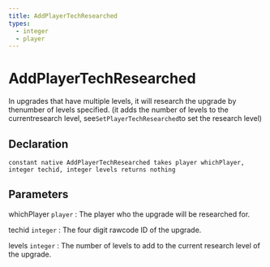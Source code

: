 ```yaml
---
title: AddPlayerTechResearched
types:
  - integer
  - player
---
```


# AddPlayerTechResearched
In upgrades that have multiple levels, it will research the upgrade by thenumber of levels specified. (it adds the number of levels to the currentresearch level, see`SetPlayerTechResearched`to set the research level)

## Declaration

```jass
constant native AddPlayerTechResearched takes player whichPlayer, integer techid, integer levels returns nothing
```

## Parameters
whichPlayer `player`
: The player who the upgrade will be researched for.

techid `integer`
: The four digit rawcode ID of the upgrade.

levels `integer`
: The number of levels to add to the current research level of the upgrade.
